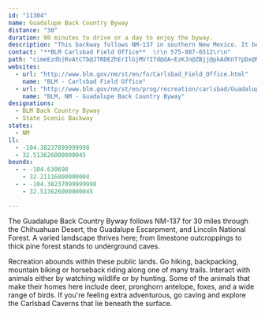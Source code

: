 ```yaml
---
id: "11304"
name: Guadalupe Back Country Byway
distance: "30"
duration: 90 minutes to drive or a day to enjoy the byway.
description: "This backway follows NM-137 in southern New Mexico. It begins at the NM-137/US-285 junction near Brantley Dam State Park and proceeds southwest to Sitting Bull Falls in the Lincoln National Forest."
contact: "**BLM Carlsbad Field Office**  \r\n 575-887-6512\r\n"
path: "cimeEzdb|RvAtCTb@JTRDEZhErIlGjMV?ITd@dA~EzKJn@ZBjj@pkAdKnT?pDx@NnNb]z@jC~@rBzBdFvBvBPnAhGxJpN|PnH~HZHB^~ChDhO~O~@ZzB|Eh@NfO|KxOjLpIlGLJrCt@bA`B`JfGtGxGdQdWz@nAz@hBrLtVfEtMhKrSrC`EhDvDhM~K~BvCt@pC@rG@V?rC@|DZ`Cb@~AzC|ElD`E`@VxEhCbBtBv@`Ad@~@x@`BpCxKDP?`Cm@~Ai@p@wQxIi@^G^w@CWNa@TwAjB_@tDChFl@|Gx@tBhBvCdEzChDzApHj@~At@vJfH~A`C^tARpMPdB?vEc@pAs@hKCtJMjBuCnO{E`ZPzAzFxLf@vA\\~@PjClApAvBhArV~LpHxGp@pClA`SzBvMbA~LlAjO[zBG`Cb@pBzPxX|AnEn@hBHTzErJt@fDlC|QlNvl@hCxIdAzBtB`DVdAxAz@hGlFrF`DpDjAvHjAlRnA`KCPKvFu@POzFgAbASvDY^UrDEtBNzHfB`@PnPbIXLpA^BThFfCl@n@f@?dBj@ff@pThVhIdCt@lOpEz@d@rRhGtFjA`L{@hM_AvHUbEThBdABBr@jAbGtLPDRh@tCvBLRlBZfd@`SxHjC|AF|ABhReETGpFj@dL`HhHvEtAvC|Vtt@lAnCNPV\\dApA~@`AvGzBxx@vVt_@nLhANFN|\\xKfb@xZVt@XDrRtNfU|HbADL^fi@`Rv@XlFxAlHrBdMtABRbCJhJdA`I~@hCNtDdA|nAli@l@j@dHdCpRfFjEjAp@d@t@Hx_@rJtc@|KdJlD~@HvJpGhFpCvXbJ|^fNhA`@fTzF|DfArT`HRZX?je@hP~ATjDrAx@DhAdAnV~IhUrHvANx@d@rI~@lET~FOnHu@bHoAvCEbA^`ElDpAt@vVdChGOJAnHg@zE{A~@o@~Ae@`Fu@pEaDhIO`Xp@v@OlJ?hDt@"
websites:
  - url: "http://www.blm.gov/nm/st/en/fo/Carlsbad_Field_Office.html"
    name: "BLM - Carlsbad Field Office"
  - url: "http://www.blm.gov/nm/st/en/prog/recreation/carlsbad/Guadalupe_Backcountry_Byway.html"
    name: "BLM, NM - Guadalupe Back Country Byway"
designations:
  - BLM Back Country Byway
  - State Scenic Backway
states:
  - NM
ll:
  - -104.38237099999998
  - 32.513626000000045
bounds:
  - - -104.630698
    - 32.21116800000004
  - - -104.38237099999998
    - 32.513626000000045

---
```


<p>The Guadalupe Back Country Byway follows NM-137 for 30 miles through the Chihuahuan Desert, the Guadalupe Escarpment, and Lincoln National Forest. A varied landscape thrives here; from limestone outcroppings to thick pine forest stands to underground caves.</p>

<p>Recreation abounds within these public lands. Go hiking, backpacking, mountain biking or horseback riding along one of many trails. Interact with animals either by watching wildlife or by hunting. Some of the animals that make their homes here include deer, pronghorn antelope, foxes, and a wide range of birds. If you're feeling extra adventurous, go caving and explore the Carlsbad Caverns that lie beneath the surface.</p>
